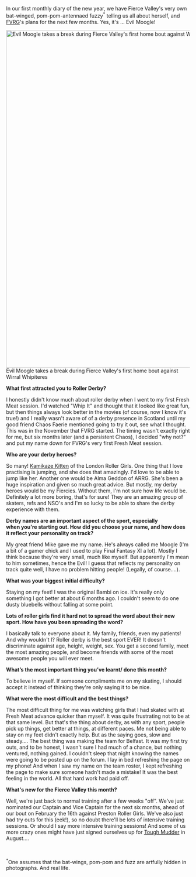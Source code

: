<html><body><p>In our first monthly diary of the new year, we have Fierce Valley's very own bat-winged, pom-pom-antennaed fuzzy<sup>*</sup> telling us all about herself, and <a href="fvrg.co.uk">FVRG</a>'s plans for the next few months. Yes, it's ... Evil Moogle!

<a href="http://scottishrollerderbyblog.com/2013/01/486362_10152263831025392_471089841_n.jpg"><img class="size-full wp-image-2097" alt="Evil Moogle takes a break during Fierce Valley's first home bout against Wirral Whipiteres" src="http://scottishrollerderbyblog.com/2013/01/486362_10152263831025392_471089841_n.jpg" width="614" height="922"></a> Evil Moogle takes a break during Fierce Valley's first home bout against Wirral Whipiteres

<strong>What first attracted you to Roller Derby?</strong>

I honestly didn't know much about roller derby when I went to my first Fresh Meat session. I'd watched "Whip It" and thought that it looked like great fun, but then things always look better in the movies (of course, now I know it's true!) and I really wasn't aware of of a derby presence in Scotland until my good friend Chaos Faerie mentioned going to try it out, see what I thought. This was in the November that FVRG started. The timing wasn't exactly right for me, but six months later (and a persistent Chaos), I decided "why not?" and put my name down for FVRG's very first Fresh Meat session.

<strong>Who are your derby heroes?</strong>

So many! <a href="http://www.kamikazekitten.co.uk/">Kamikaze Kitten</a> of the London Roller Girls. One thing that I love practising is jumping, and she does that amazingly. I'd love to be able to jump like her.
Another one would be Alma Geddon of ARRG. She's been a huge inspiration and given so much great advice.
But mostly, my derby heroes would be my Fiercies. Without them, I'm not sure how life would be. Definitely a lot more boring, that's for sure! They are an amazing group of skaters, refs and NSO's and I'm so lucky to be able to share the derby experience with them.

<strong>Derby names are an important aspect of the sport, especially when you're starting out. How did you choose your name, and how does it reflect your personality on track?</strong>

My great friend Mike gave me my name. He's always called me Moogle (I'm a bit of a gamer chick and I used to play Final Fantasy XI a lot). Mostly I think because they're very small, much like myself. But apparently I'm mean to him sometimes, hence the Evil! I guess that reflects my personality on track quite well, I have no problem hitting people! (Legally, of course....).

<strong>What was your biggest initial difficulty?</strong>

Staying on my feet! I was the original Bambi on ice. It's really only something I got better at about 6 months ago. I couldn't seem to do one dusty bluebells without falling at some point.

<strong>Lots of roller girls find it hard not to spread the word about their new sport. How have you been spreading the word?</strong>

I basically talk to everyone about it. My family, friends, even my patients! And why wouldn't I? Roller derby is the best sport EVER! It doesn't discriminate against age, height, weight, sex. You get a second family, meet the most amazing people, and become friends with some of the most awesome people you will ever meet.

<strong>What’s the most important thing you’ve learnt/ done this month?</strong>

To believe in myself. If someone compliments me on my skating, I should accept it instead of thinking they're only saying it to be nice.

<strong>What were the most difficult and the best things?</strong>

The most difficult thing for me was watching girls that I had skated with at Fresh Meat advance quicker than myself. It was quite frustrating not to be at that same level. But that's the thing about derby, as with any sport, people pick up things, get better at things, at different paces. Me not being able to stay on my feet didn't exactly help. But as the saying goes, slow and steady....
The best thing was making the team for Belfast. It was my first try outs, and to be honest, I wasn't sure I had much of a chance, but nothing ventured, nothing gained. I couldn't sleep that night knowing the names were going to be posted up on the forum. I lay in bed refreshing the page on my phone! And when I saw my name on the team roster, I kept refreshing the page to make sure someone hadn't made a mistake! It was the best feeling in the world. All that hard work had paid off.

<strong>What's new for the Fierce Valley this month?</strong>

Well, we're just back to normal training after a few weeks "off". We've just nominated our Captain and Vice Captain for the next six months, ahead of our bout on February the 16th against Preston Roller Girls. We've also just had try outs for this (eek!), so no doubt there'll be lots of intensive training sessions. Or should I say more intensive training sessions!
And some of us more crazy ones might have just signed ourselves up for <a href="http://toughmudder.co.uk/">Tough Mudder</a> in August....

 

<sup>*</sup>One assumes that the bat-wings, pom-pom and fuzz are artfully hidden in photographs. And real life.</p></body></html>
